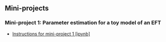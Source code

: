 ## Mini-projects

### Mini-project 1: Parameter estimation for a toy model of an EFT

* [Instructions for mini-project 1 [ipynb]](https://github.com/NuclearTalent/Bayes2019/blob/master/mini-projects/mini-project_I_toy_model_of_EFT.ipynb) 